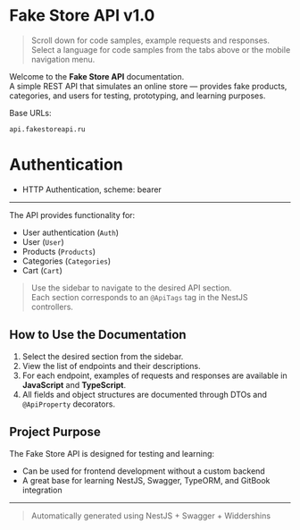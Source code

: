 <h1 id="fake-store-api">Fake Store API v1.0</h1>

> Scroll down for code samples, example requests and responses. Select a language for code samples from the tabs above or the mobile navigation menu.

Welcome to the **Fake Store API** documentation.  
A simple REST API that simulates an online store — provides fake products, categories, and users for testing, prototyping, and learning purposes.

Base URLs:

    api.fakestoreapi.ru

# Authentication

- HTTP Authentication, scheme: bearer

---

The API provides functionality for:

- User authentication (`Auth`)
- User (`User`)
- Products (`Products`)
- Categories (`Categories`)
- Cart (`Cart`)

> Use the sidebar to navigate to the desired API section.  
> Each section corresponds to an `@ApiTags` tag in the NestJS controllers.

## How to Use the Documentation

1. Select the desired section from the sidebar.
2. View the list of endpoints and their descriptions.
3. For each endpoint, examples of requests and responses are available in **JavaScript** and **TypeScript**.
4. All fields and object structures are documented through DTOs and `@ApiProperty` decorators.

## Project Purpose

The Fake Store API is designed for testing and learning:

- Can be used for frontend development without a custom backend
- A great base for learning NestJS, Swagger, TypeORM, and GitBook integration

---

> Automatically generated using NestJS + Swagger + Widdershins
